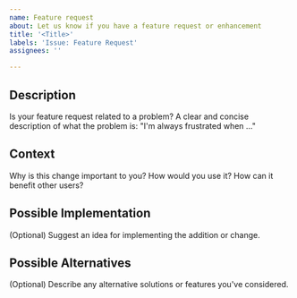 ```yaml
---
name: Feature request
about: Let us know if you have a feature request or enhancement
title: '<Title>'
labels: 'Issue: Feature Request'
assignees: ''

---
```


## Description
Is your feature request related to a problem? A clear and concise description of what the problem is: "I'm always frustrated when ..."

## Context
Why is this change important to you? How would you use it? How can it benefit other users?

## Possible Implementation
(Optional) Suggest an idea for implementing the addition or change.

## Possible Alternatives
(Optional) Describe any alternative solutions or features you've considered.
